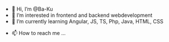 - 👋 Hi, I’m @Ba-Ku
- 👀 I’m interested in frontend and backend webdevelopment
- 🌱 I’m currently learning Angular, JS, TS, Php, Java, HTML, CSS
<!--- 💞️ I’m looking to collaborate on ...--->
- 📫 How to reach me ...

<!---
Ba-Ku/Ba-Ku is a ✨ special ✨ repository because its `README.md` (this file) appears on your GitHub profile.
You can click the Preview link to take a look at your changes.
--->
